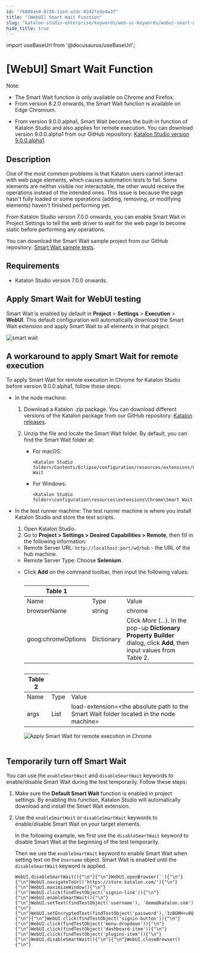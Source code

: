 ```yaml
---
id: "f6888ae0-0738-11ed-a2dc-0242fe3e4a3f"
title: "[WebUI] Smart Wait Function"
slug: "katalon-studio-enterprise/keywords/web-ui-keywords/webui-smart-wait-function"
hide_title: true
---
```

import useBaseUrl from '@docusaurus/useBaseUrl';


# <a id="id_0" class="anchor_top_offset"/><a id="ariaid-title1" class="anchor_top_offset"/>[WebUI] Smart Wait Function

<div xmlns="http://www.w3.org/1999/xhtml" className="p"><div className="note note note_note"><span className="note__title">Note:</span> <ul className="ul"><li className="li">The Smart Wait function is only available on Chrome and Firefox. </li><li className="li">From version 8.2.0 onwards, the Smart Wait function is available on Edge Chromium.</li><li className="li"><p className="p">From version 9.0.0.alpha1, Smart Wait becomes the built-in function of Katalon Studio and also applies for remote execution. You can download version 9.0.0.alpha1 from our GitHub repository: <a className="xref j-external-link" href="https://github.com/katalon-studio/katalon-studio/releases/tag/untagged-b30d7536a3464bbc3da4" target="_blank">Katalon Studio version 9.0.0.alpha1</a>.</p></li></ul></div></div>

## <a id="id_0__id" class="anchor_top_offset"/>Description

<p xmlns="http://www.w3.org/1999/xhtml" className="p">One of the most common problems is that Katalon users cannot interact with web page elements, which causes automation tests to fail. Some elements are neither visible nor interactable, the other would receive the operations instead of the intended ones. This issue is because the page hasn't fully loaded or some operations (adding, removing, or modifying elements) haven't finished performing yet.</p> 
<p xmlns="http://www.w3.org/1999/xhtml" className="p">From Katalon Studio version 7.0.0 onwards, you can enable Smart Wait in <span className="ph uicontrol">Project Settings</span> to tell the web driver to wait for the web page to become static before performing any operations.</p> 
<p xmlns="http://www.w3.org/1999/xhtml" className="p">You can download the Smart Wait sample project from our GitHub repository: <a className="xref j-external-link" href="https://github.com/katalon-studio-samples/smart-wait-example-tests" target="_blank">Smart Wait sample tests</a>.</p> 

## Requirements

<div xmlns="http://www.w3.org/1999/xhtml" className="p"><ul className="ul"><li className="li"><p className="p">Katalon Studio version 7.0.0 onwards.</p></li></ul></div>

## <a id="id_0__id_2" class="anchor_top_offset"/>Apply Smart Wait for WebUI testing

<p xmlns="http://www.w3.org/1999/xhtml" className="p">Smart Wait is enabled by default in <strong className="ph b">Project</strong> &gt; <strong className="ph b">Settings</strong> &gt; <strong className="ph b">Execution</strong> &gt; <strong className="ph b">WebUI</strong>. This default configuration will automatically download the Smart Wait extension and apply Smart Wait to all elements in that project.</p> 
<p xmlns="http://www.w3.org/1999/xhtml" className="p"><img className="image" width={700} src={useBaseUrl("/f69dc090-0738-11ed-a2dc-0242fe3e4a3f.png")} alt="smart wait" /></p> 

## A workaround to apply Smart Wait for remote execution

<p xmlns="http://www.w3.org/1999/xhtml" className="p">To apply Smart Wait for remote execution in Chrome for Katalon Studio before version 9.0.0.alpha1, follow these steps:</p> 
<ul xmlns="http://www.w3.org/1999/xhtml" className="ul"><li className="li"><p className="p">In the node machine:</p><ol className="ol"><li className="li"><p className="p">Download a Katalon .zip package. You can download different versions of the Katalon package from our GitHub repository: <a className="xref j-external-link" href="https://github.com/katalon-studio/katalon-studio/releases" target="_blank">Katalon releases</a>.</p></li><li className="li"><p className="p">Unzip the file and locate the Smart Wait folder. By default, you can find the Smart Wait folder at:</p><ul className="ul"><li className="li"><div className="p">For macOS: <pre className="pre codeblock"><code>&lt;Katalon Studio folder&gt;/Contents/Eclipse/configuration/resources/extensions/Chrome/Smart Wait</code></pre></div></li><li className="li"><div className="p">For Windows: <pre className="pre codeblock"><code>&lt;Katalon Studio folder&gt;\configuration\resources\extensions\Chrome\Smart Wait</code></pre></div></li></ul></li></ol></li><li className="li"><p className="p">In the test runner machine: The test runner machine is where you install Katalon Studio and store the test scripts.</p><ol className="ol"><li className="li">Open Katalon Studio.</li><li className="li">Go to <strong className="ph b">Project &gt; Settings &gt; Desired Capabilities &gt; Remote</strong>, then fill in the following information:</li></ol><ul className="ul"><li className="li">Remote Server URL: <code className="ph codeph">http://localhost:port/wd/hub</code> - the URL of the hub machine.</li><li className="li">Remote Server Type: Choose <strong className="ph b">Selenium</strong>.</li><li className="li"><p className="p">Click <strong className="ph b">Add</strong> on the command toolbar, then input the following values:</p><table className="table"><caption /><colgroup><col /><col /><col /></colgroup><thead className="thead"><tr className><th className="entry anchor_top_offset" id="id_0__entry__1" colSpan={3}>Table 1</th></tr></thead><tbody className="tbody"><tr className><td className="entry" headers="id_0__entry__1 ">Name</td><td className="entry" headers="id_0__entry__1 ">Type</td><td className="entry" headers="id_0__entry__1 ">Value</td></tr><tr className><td className="entry" headers="id_0__entry__1 ">browserName</td><td className="entry" headers="id_0__entry__1 ">string</td><td className="entry" headers="id_0__entry__1 ">chrome</td></tr><tr className><td className="entry" headers="id_0__entry__1 ">goog:chromeOptions</td><td className="entry" headers="id_0__entry__1 ">Dictionary</td><td className="entry" headers="id_0__entry__1 ">Click <em className="ph i">More</em> (...). In the pop-up <strong className="ph b">Dictionary Property Builder</strong> dialog, click <strong className="ph b">Add</strong>, then input values from Table 2.</td></tr></tbody></table><table className="table"><caption /><colgroup><col /><col /><col /></colgroup><thead className="thead"><tr className><th className="entry anchor_top_offset" id="id_0__entry__11" colSpan={3}>Table 2</th></tr></thead><tbody className="tbody"><tr className><td className="entry" headers="id_0__entry__11 ">Name</td><td className="entry" headers="id_0__entry__11 ">Type</td><td className="entry" headers="id_0__entry__11 ">Value</td></tr><tr className><td className="entry" headers="id_0__entry__11 ">args</td><td className="entry" headers="id_0__entry__11 ">List</td><td className="entry" headers="id_0__entry__11 ">load-extension=&lt;the absolute path to the Smart Wait folder located in the node machine&gt;</td></tr></tbody></table><p className="p"><img className="image" src={useBaseUrl("https://github.com/katalon-studio/docs-images/raw/master/katalon-studio/docs/execution-settings/KS-Smart-Wait-set-up-DC-for-remote-execution.png")} alt="Apply Smart Wait for remote execution in Chrome" /><br /><br /></p></li></ul></li></ul> 

## <a id="id_0__id_3" class="anchor_top_offset"/>Temporarily turn off Smart Wait

<p xmlns="http://www.w3.org/1999/xhtml" className="p">You can use the <code className="ph codeph">enableSmartWait</code> and <code className="ph codeph">disableSmartWait</code> keywords to enable/disable Smart Wait during the test temporarily. Follow these steps:</p> 
<ol xmlns="http://www.w3.org/1999/xhtml" className="ol"><li className="li"><p className="p">Make sure the <strong className="ph b">Default Smart Wait</strong> function is enabled in project settings. By enabling this function, Katalon Studio will automatically download and install the Smart Wait extension.</p></li><li className="li"><p className="p">Use the <code className="ph codeph">enableSmartWait</code> or <code className="ph codeph">disableSmartWait</code> keywords to enable/disable Smart Wait on your target elements.</p><p className="p">In the following example, we first use the <code className="ph codeph">disableSmartWait</code> keyword to disable Smart Wait at the beginning of the test temporarily.</p><p className="p">Then we use the <code className="ph codeph">enableSmartWait</code> keyword to enable Smart Wait when setting text on the <code className="ph codeph">Username</code> object. Smart Wait is enabled until the <code className="ph codeph">disableSmartWait</code> keyword is applied.</p><pre className="pre codeblock"><code>WebUI.disableSmartWait(){"\n"}{"\n"}WebUI.openBrowser(''){"\n"}{"\n"}WebUI.navigateToUrl('https://store.katalon.com/'){"\n"}{"\n"}WebUI.maximizeWindow(){"\n"}{"\n"}WebUI.click(findTestObject('signin-link')){"\n"}{"\n"}WebUI.enableSmartWait(){"\n"}{"\n"}WebUI.setText(findTestObject('username'), 'demo@katalon.com'){"\n"}{"\n"}WebUI.setEncryptedText(findTestObject('password'),'3zBGMH+v8QQXwX1AbEAx2g=='){"\n"}{"\n"}WebUI.click(findTestObject('signin-button')){"\n"}{"\n"}WebUI.click(findTestObject('menu-dropdown')){"\n"}{"\n"}WebUI.click(findTestObject('dashboard-item')){"\n"}{"\n"}WebUI.click(findTestObject('plugins-item')){"\n"}{"\n"}WebUI.disableSmartWait(){"\n"}{"\n"}WebUI.closeBrowser(){"\n"}</code></pre></li></ol> 
